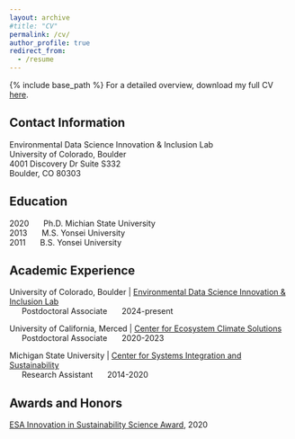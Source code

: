 ```yaml
---
layout: archive
#title: "CV"
permalink: /cv/
author_profile: true
redirect_from:
  - /resume
---
```


<!-- Google tag (gtag.js) -->
<script async src="https://www.googletagmanager.com/gtag/js?id=G-2QHZKG68W9"></script>
<script>
  window.dataLayer = window.dataLayer || [];
  function gtag(){dataLayer.push(arguments);}
  gtag('js', new Date());

  gtag('config', 'G-2QHZKG68W9');
</script>

{% include base_path %}
For a detailed overview, download my full CV [here](../files/CV_Min_Gon_Chung_Aug_2024.pdf).


## Contact Information
Environmental Data Science Innovation & Inclusion Lab<br>
University of Colorado, Boulder<br>
4001 Discovery Dr Suite S332<br>
Boulder, CO 80303<br>


## Education
2020 &ensp;  &ensp;    Ph.D. Michian State University<br>
2013 &ensp;  &ensp;    M.S. Yonsei University<br>
2011 &ensp;  &ensp;    B.S. Yonsei University<br>


## Academic Experience
University of Colorado, Boulder | [Environmental Data Science Innovation & Inclusion Lab](https://esiil.org/)<br>
&ensp; &ensp;        Postdoctoral Associate   &ensp;  &ensp;     2024-present

University of California, Merced | [Center for Ecosystem Climate Solutions](https://california-ecosystem-climate.solutions/)<br>
&ensp; &ensp;         Postdoctoral Associate   &ensp; &ensp;      2020-2023

Michigan State University | [Center for Systems Integration and Sustainability](https://www.canr.msu.edu/csis/)<br>
&ensp; &ensp;         Research Assistant   &ensp; &ensp;      2014-2020


## Awards and Honors
[ESA Innovation in Sustainability Science Award](https://esajournals.onlinelibrary.wiley.com/doi/10.1002/bes2.1790), 2020

